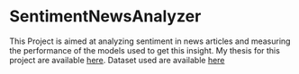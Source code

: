 # SentimentNewsAnalyzer
This Project is aimed at analyzing sentiment in news articles and measuring the performance of the models used to get this insight.
My thesis for this project are available [here](https://github.com/SimenA89/SentimentNewsAnalyzer/files/13232145/UC3BPR201_202223_SimenAronsen___Final_Submission_2023_2_0.4.pdf).
Dataset used are available [here](https://www.researchgate.net/publication/251231364_FinancialPhraseBank-v10)
